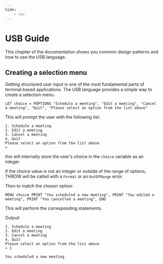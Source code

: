 ```yaml
---
hide:
    - toc
---
```


# USB Guide

This chapter of the documentation shows you common design patterns and how to use the USB language.

## Creating a selection menu

Getting structured user input is one of the most fundamental parts of terminal based applications. The USB language provides a simple way to create a selection menu.

```basic
LET choice = POPTIONS "Schedule a meeting", "Edit a meeting", "Cancel a meeting", "Quit", "Please select an option from the list above"
```

This will prompt the user with the following list:

```console
1. Schedule a meeting
2. Edit a meeting
3. Cancel a meeting
4. Quit
Please select an option from the list above
>
```

this will internally store the user's choice in the `choice` variable as an integer.

If the choice value is not an integer or outside of the range of options, THROW will be called with a `Format` or an `OutOfRange` error.

Then to match the chosen option:

```basic
MENU choice PRINT "You scheduled a new meeting", PRINT "You edited a meeting", PRINT "You cancelled a meeting", END
```

This will perform the corresponding statements.

Output:

```console
1. Schedule a meeting
2. Edit a meeting
3. Cancel a meeting
4. Quit
Please select an option from the list above
> 1

You scheduled a new meeting
```
